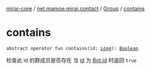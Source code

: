 [mirai-core](../../index.md) / [net.mamoe.mirai.contact](../index.md) / [Group](index.md) / [contains](./contains.md)

# contains

`abstract operator fun contains(id: `[`Long`](https://kotlinlang.org/api/latest/jvm/stdlib/kotlin/-long/index.html)`): `[`Boolean`](https://kotlinlang.org/api/latest/jvm/stdlib/kotlin/-boolean/index.html)

检查此 id 的群成员是否存在
当 [id](contains.md#net.mamoe.mirai.contact.Group$contains(kotlin.Long)/id) 为 [Bot.id](../../net.mamoe.mirai/-bot/id.md) 时返回 `true`

